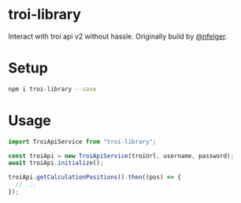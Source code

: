 # troi-library

Interact with troi api v2 without hassle. Originally build by [@nfelger](https://github.com/nfelger).

# Setup

```sh
npm i troi-library --save
```

# Usage

```js
import TroiApiService from "troi-library";

const troiApi = new TroiApiService(troiUrl, username, password);
await troiApi.initialize();

troiApi.getCalculationPositions().then((pos) => {
  // ...
});
```
